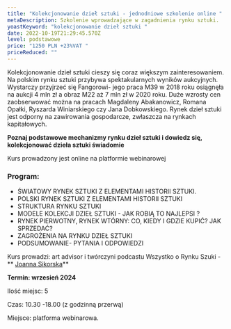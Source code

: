 ```yaml
---
title: "Kolekcjonowanie dzieł sztuki - jednodniowe szkolenie online "
metaDescription: Szkolenie wprowadzające w zagadnienia rynku sztuki.
yoastKeyword: "kolekcjonowanie dzieł sztuki "
date: 2022-10-19T21:29:45.570Z
level: podstawowe
price: "1250 PLN +23%VAT "
priceReduced: ""
---
```

Kolekcjonowanie dzieł sztuki cieszy się coraz większym zainteresowaniem. Na polskim rynku sztuki przybywa spektakularnych wyników aukcyjnych. Wystarczy przyjrzeć się Fangorowi- jego praca M39 w 2018 roku osiągnęła na aukcji 4 mln zł a obraz M22 aż 7 mln zł w 2020 roku. Duże wzrosty cen zaobserwować można na pracach Magdaleny Abakanowicz, Romana Opałki, Ryszarda Winiarskiego czy Jana Dobkowskiego. Rynek dzieł sztuki jest odporny na zawirowania gospodarcze, zwłaszcza na rynkach kapitałowych. 

**Poznaj podstawowe mechanizmy rynku dzieł sztuki i dowiedz się, kolekcjonować dzieła sztuki świadomie**

Kurs prowadzony jest online na platformie webinarowej

### **Program:**

* ŚWIATOWY  RYNEK SZTUKI Z ELEMENTAMI HISTORII SZTUKI.
* POLSKI RYNEK SZTUKI Z ELEMENTAMI HISTORII SZTUKI 
* STRUKTURA RYNKU SZTUKI
* MODELE KOLEKCJI DZIEŁ SZTUKI - JAK ROBIĄ TO NAJLEPSI ?
* RYNEK PIERWOTNY, RYNEK WTÓRNY: CO, KIEDY I GDZIE KUPIĆ? JAK SPRZEDAĆ?
* ZAGROŻENIA NA RYNKU DZIEŁ SZTUKI
* PODSUMOWANIE- PYTANIA I ODPOWIEDZI

Kurs prowadzi: art advisor i twórczyni podcastu Wszystko o Rynku Szuki -** [Joanna Sikorska](https://artdivision.pl/zespol/artadvisor-joannasikorska)**

**Termin: wrzesień 2024** 

Ilość miejsc: 5 

Czas: 10.30 -18.00 (z godzinną przerwą)

Miejsce: platforma webinarowa.